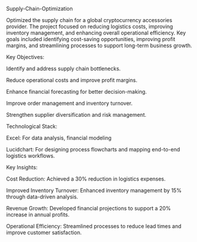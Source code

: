 Supply-Chain-Optimization  

Optimized the supply chain for a global cryptocurrency accessories provider. The project focused on reducing logistics costs, improving inventory management, and enhancing overall operational efficiency. Key goals included identifying cost-saving opportunities, improving profit margins, and streamlining processes to support long-term business growth.

Key Objectives:

Identify and address supply chain bottlenecks.

Reduce operational costs and improve profit margins.

Enhance financial forecasting for better decision-making.

Improve order management and inventory turnover.

Strengthen supplier diversification and risk management.

Technological Stack:

Excel: For data analysis, financial modeling

Lucidchart: For designing process flowcharts and mapping end-to-end logistics workflows.

Key Insights:

Cost Reduction: Achieved a 30% reduction in logistics expenses.

Improved Inventory Turnover: Enhanced inventory management by 15% through data-driven analysis.

Revenue Growth: Developed financial projections to support a 20% increase in annual profits.

Operational Efficiency: Streamlined processes to reduce lead times and improve customer satisfaction.




